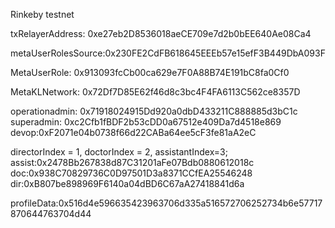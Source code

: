 Rinkeby testnet

txRelayerAddress: 0xe27eb2D8536018aeCE709e7d2b0bEE640Ae08Ca4

metaUserRolesSource:0x230FE2CdFB618645EEEb57e15efF3B449DbA093F

MetaUserRole: 0x913093fcCb00ca629e7F0A88B74E191bC8fa0Cf0

MetaKLNetwork: 0x72Df7D85E62f46d8c3bc4F4FA6113C562ce8357D

operationadmin: 0x71918024915Dd920a0dbD433211C888885d3bC1c
superadmin: 0xc2Cfb1fBDF2b53cDD0a67512e409Da7d4518e869
devop:0xF2071e04b0738f66d22CABa64ee5cF3fe81aA2eC

directorIndex = 1, doctorIndex = 2, assistantIndex=3;
assist:0x2478Bb267838d87C31201aFe07Bdb0880612018c 
doc:0x938C70829736C0D97501D3a8371CCfEA25546248
dir:0xB807be898969F6140a04dBD6C67aA27418841d6a

profileData:0x516d4e596635423963706d335a516572706252734b6e57717870644763704d44